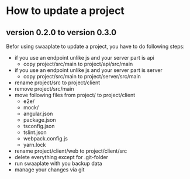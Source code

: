 # How to update a project

## version 0.2.0 to version 0.3.0

Befor using swaaplate to update a project, you have to do following steps:

* if you use an endpoint unlike js and your server part is api
  * copy project/src/main to project/api/src/main
* if you use an endpoint unlike js and your server part is server
  * copy project/src/main to project/server/src/main
* rename project/src to project/client
* remove project/src/main
* move following files from project/ to project/client
  * e2e/
  * mock/
  * angular.json
  * package.json
  * tsconfig.json
  * tslint.json
  * webpack.config.js
  * yarn.lock
* rename project/client/web to project/client/src
* delete everything except for .git-folder
* run swaaplate with you backup data
* manage your changes via git
